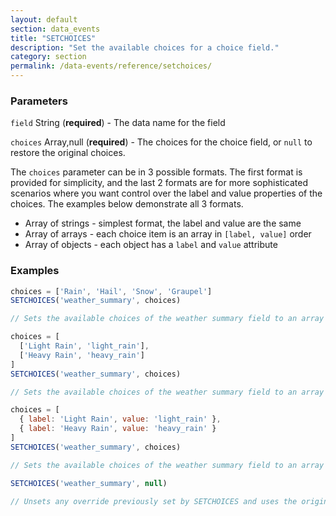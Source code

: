 ```yaml
---
layout: default
section: data_events
title: "SETCHOICES"
description: "Set the available choices for a choice field."
category: section
permalink: /data-events/reference/setchoices/
---
```


### Parameters

`field` String (__required__) - The data name for the field

`choices` Array,null (__required__) - The choices for the choice field, or `null` to restore the original choices.

The `choices` parameter can be in 3 possible formats. The first format is provided for simplicity, and the last 2 formats are for more sophisticated scenarios where you want control over the label and value properties of the choices. The examples below demonstrate all 3 formats.

* Array of strings - simplest format, the label and value are the same
* Array of arrays - each choice item is an array in `[label, value]` order
* Array of objects - each object has a `label` and `value` attribute

### Examples

```js
choices = ['Rain', 'Hail', 'Snow', 'Graupel']
SETCHOICES('weather_summary', choices)

// Sets the available choices of the weather summary field to an array of values
```


```js
choices = [
  ['Light Rain', 'light_rain'],
  ['Heavy Rain', 'heavy_rain']
]
SETCHOICES('weather_summary', choices)

// Sets the available choices of the weather summary field to an array of labels and values in [<label>, <value>] order
```


```js
choices = [
  { label: 'Light Rain', value: 'light_rain' },
  { label: 'Heavy Rain', value: 'heavy_rain' }
]
SETCHOICES('weather_summary', choices)

// Sets the available choices of the weather summary field to an array of labels and values in an object containing "label" and "value" keys
```


```js
SETCHOICES('weather_summary', null)

// Unsets any override previously set by SETCHOICES and uses the original setting from the form schema
```
